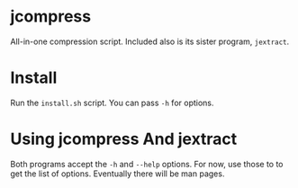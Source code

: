 # jcompress
All-in-one compression script. Included also is its sister program, `jextract`.

# Install
Run the `install.sh` script. You can pass `-h` for options.

# Using jcompress And jextract
Both programs accept the `-h` and `--help` options. For now, use those to
to get the list of options. Eventually there will be man pages.
